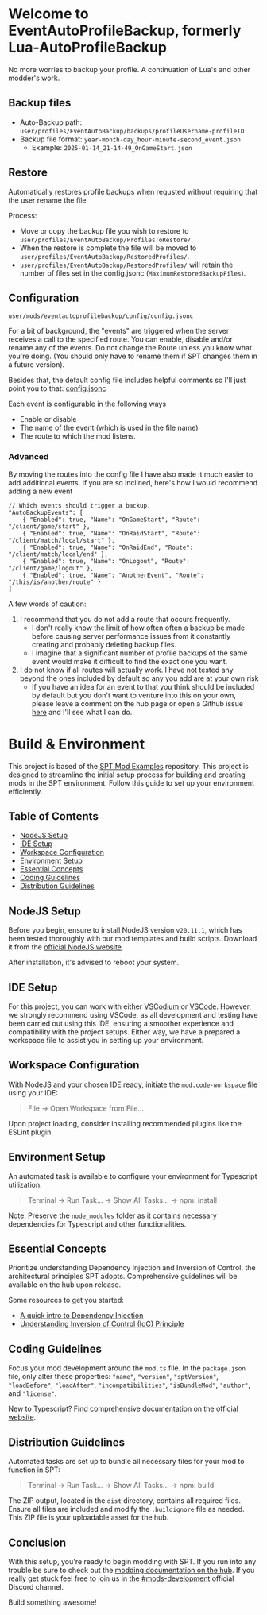 # Welcome to EventAutoProfileBackup, formerly Lua-AutoProfileBackup
No more worries to backup your profile. A continuation of Lua's and other modder's work.

## **Backup files**
- Auto-Backup path: `user/profiles/EventAutoBackup/backups/profileUsername-profileID`
- Backup file format: `year-month-day_hour-minute-second_​event.json`
  - Example: `2025-01-14_21-14-49_OnGameStart.json`

## **Restore**
Automatically restores profile backups when requsted without requiring that the user rename the file

Process:
- Move or copy the backup file you wish to restore to `user/profiles/EventAutoBackup/ProfilesToRestore/`.
- When the restore is complete the file will be moved to `user/profiles/EventAutoBackup/RestoredProfiles/`.
- `user/profiles/EventAutoBackup/RestoredProfiles/` will retain the number of files set in the config.jsonc (`MaximumRestoredBackupFiles`).

## **Configuration**
`user/mods/eventautoprofilebackup/config/config.jsonc`

For a bit of background, the "events" are triggered when the server receives a call to the specified route. You can enable, disable and/or rename any of the events. Do not change the Route unless you know what you're doing. (You should only have to rename them if SPT changes them in a future version).

Besides that, the default config file includes helpful comments so I'll just point you to that: [config.jsonc](./config/config.jsonc)

Each event is configurable in the following ways
- Enable or disable
- The name of the event (which is used in the file name)
- The route to which the mod listens.

### Advanced

By moving the routes into the config file I have also made it much easier to add additional events. If you are so inclined, here's how I would recommend adding a new event

```JSONC
​// Which events should trigger a backup.
"AutoBackupEvents": [
    { "Enabled": true, "Name": "OnGameStart", "Route": "/client/game/start" },
    { "Enabled": true, "Name": "OnRaidStart", "Route": "/client/match/local/start" },
    { "Enabled": true, "Name": "OnRaidEnd", "Route": "/client/match/local/end" },
    { "Enabled": true, "Name": "OnLogout", "Route": "/client/game/logout" },
    { "Enabled": true, "Name": "AnotherEvent", "Route": "/this/is/another/route" }
]
```

A few words of caution:
1. I recommend that you do not add a route that occurs frequently.
	- I don't really know the limit of how often often a backup be made before causing server performance issues from it constantly creating and probably deleting backup files.
	- I imagine that a significant number of profile backups of the same event would make it difficult to find the exact one you want.
2. ​I do not know if all routes will actually work. I have not tested any beyond the ones included by default so any you add are at your own risk
	- If you have an idea for an event to that you think should be included by default but you don't want to venture into this on your own, please leave a comment on the hub page or open a Github issue [here](https://github.com/robpneu/spt-eventautoprofilebackup/issues) and I'll see what I can do.​

# Build & Environment
This project is based of the [SPT Mod Examples](https://dev.sp-tarkov.com/chomp/ModExamples) repository.
This project is designed to streamline the initial setup process for building and creating mods in the SPT environment. Follow this guide to set up your environment efficiently.

## **Table of Contents**
- [NodeJS Setup](#nodejs-setup)
- [IDE Setup](#ide-setup)
- [Workspace Configuration](#workspace-configuration)
- [Environment Setup](#environment-setup)
- [Essential Concepts](#essential-concepts)
- [Coding Guidelines](#coding-guidelines)
- [Distribution Guidelines](#distribution-guidelines)

## **NodeJS Setup**

Before you begin, ensure to install NodeJS version `v20.11.1`, which has been tested thoroughly with our mod templates and build scripts. Download it from the [official NodeJS website](https://nodejs.org/).

After installation, it's advised to reboot your system.

## **IDE Setup**

For this project, you can work with either [VSCodium](https://vscodium.com/) or [VSCode](https://code.visualstudio.com/). However, we strongly recommend using VSCode, as all development and testing have been carried out using this IDE, ensuring a smoother experience and compatibility with the project setups. Either way, we have a prepared a workspace file to assist you in setting up your environment.

## **Workspace Configuration**

With NodeJS and your chosen IDE ready, initiate the `mod.code-workspace` file using your IDE:

> File -> Open Workspace from File...

Upon project loading, consider installing recommended plugins like the ESLint plugin.

## **Environment Setup**

An automated task is available to configure your environment for Typescript utilization:

> Terminal -> Run Task... -> Show All Tasks... -> npm: install

Note: Preserve the `node_modules` folder as it contains necessary dependencies for Typescript and other functionalities.

## **Essential Concepts**

Prioritize understanding Dependency Injection and Inversion of Control, the architectural principles SPT adopts. Comprehensive guidelines will be available on the hub upon release.

Some resources to get you started:
 - [A quick intro to Dependency Injection](https://www.freecodecamp.org/news/a-quick-intro-to-dependency-injection-what-it-is-and-when-to-use-it-7578c84fa88f/)
 - [Understanding Inversion of Control (IoC) Principle](https://medium.com/@amitkma/understanding-inversion-of-control-ioc-principle-163b1dc97454)

## **Coding Guidelines**

Focus your mod development around the `mod.ts` file. In the `package.json` file, only alter these properties: `"name"`, `"version"`, `"sptVersion"`, `"loadBefore"`, `"loadAfter"`, `"incompatibilities"`, `"isBundleMod"`, `"author"`, and `"license"`.

New to Typescript? Find comprehensive documentation on the [official website](https://www.typescriptlang.org/docs/).

## **Distribution Guidelines**

Automated tasks are set up to bundle all necessary files for your mod to function in SPT:

> Terminal -> Run Task... -> Show All Tasks... -> npm: build

The ZIP output, located in the `dist` directory, contains all required files. Ensure all files are included and modify the `.buildignore` file as needed. This ZIP file is your uploadable asset for the hub.

## **Conclusion**

With this setup, you're ready to begin modding with SPT. If you run into any trouble be sure to check out the [modding documentation on the hub](https://hub.sp-tarkov.com/doc/lexicon/66-modding/). If you really get stuck feel free to join us in the [#mods-development](https://discord.com/channels/875684761291599922/875803116409323562) official Discord channel.

Build something awesome!

